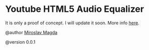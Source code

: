 Youtube HTML5 Audio Equalizer
=======
It is only a proof of concept. I will update it soon.
More info [here](http://lab.ejci.net/YoutubeEQ/).


@author [Miroslav Magda](http://ejci.net)

@version 0.0.1


